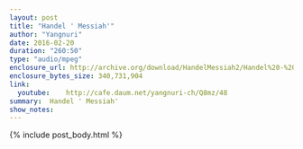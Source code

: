 ```yaml
---
layout: post
title: "Handel ' Messiah'"
author: "Yangnuri"
date: 2016-02-20
duration: "260:50"
type: "audio/mpeg"
enclosure_url: http://archive.org/download/HandelMessiah2/Handel%20-%20'Messiah'%20(2).mp3
enclosure_bytes_size: 340,731,904       
link:
  youtube:    http://cafe.daum.net/yangnuri-ch/Q8mz/48
summary:  Handel ' Messiah'
show_notes:
---
```

{% include post_body.html %}
